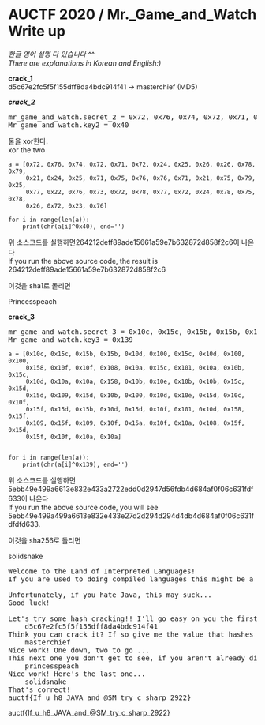 AUCTF 2020 / Mr._Game_and_Watch Write up
======================================
_한글 영어 설명 다 있습니다 ^^_   
_There are explanations in Korean and English:)_   

**crack_1**   
d5c67e2fc5f5f155dff8da4bdc914f41 -> masterchief (MD5)   


***crack_2***    
<pre>mr_game_and_watch.secret_2 = 0x72, 0x76, 0x74, 0x72, 0x71, 0x72, 0x24, 0x25, 0x26, 0x26, 0x78, 0x79,0x21, 0x24, 0x25, 0x71, 0x75, 0x76, 0x76, 0x71, 0x21, 0x75, 0x79, 0x25, 0x77, 0x22, 0x76, 0x73, 0x72, 0x78, 0x77, 0x72, 0x24, 0x78, 0x75, 0x78, 0x26, 0x72, 0x23, 0x76    
Mr_game_and_watch.key2 = 0x40   </pre>

둘을 xor한다.   
xor the two
<pre><code>a = [0x72, 0x76, 0x74, 0x72, 0x71, 0x72, 0x24, 0x25, 0x26, 0x26, 0x78, 0x79,
     0x21, 0x24, 0x25, 0x71, 0x75, 0x76, 0x76, 0x71, 0x21, 0x75, 0x79, 0x25,
     0x77, 0x22, 0x76, 0x73, 0x72, 0x78, 0x77, 0x72, 0x24, 0x78, 0x75, 0x78,
     0x26, 0x72, 0x23, 0x76]

for i in range(len(a)):
    print(chr(a[i]^0x40), end='')
</code></pre>

위 소스코드를 실행하면264212deff89ade15661a59e7b632872d858f2c6이 나온다   
If you run the above source code, the result is 264212deff89ade15661a59e7b632872d858f2c6   

이것을 sha1로 돌리면   

Princesspeach   


**crack_3**   
<pre>mr_game_and_watch.secret_3 = 0x10c, 0x15c, 0x15b, 0x15b, 0x10d, 0x100, 0x15c, 0x10d, 0x100, 0x100, 0x158, 0x10f, 0x10f, 0x108, 0x10a, 0x15c, 0x101, 0x10a, 0x10b, 0x15c, 0x10d, 0x10a, 0x10a, 0x158, 0x10b, 0x10e, 0x10b, 0x10b, 0x15c, 0x15d, 0x15d, 0x109, 0x15d, 0x10b, 0x100, 0x10d, 0x10e, 0x15d, 0x10c, 0x10f, 0x15f, 0x15d, 0x15b, 0x10d, 0x15d, 0x10f, 0x101, 0x10d, 0x158, 0x15f, 0x109, 0x15f, 0x109, 0x10f, 0x15a, 0x10f, 0x10a, 0x108, 0x15f, 0x15d, 0x15f, 0x10f, 0x10a, 0x10a
Mr_game_and_watch.key3 = 0x139</pre>
<pre><code>a = [0x10c, 0x15c, 0x15b, 0x15b, 0x10d, 0x100, 0x15c, 0x10d, 0x100, 0x100,
     0x158, 0x10f, 0x10f, 0x108, 0x10a, 0x15c, 0x101, 0x10a, 0x10b, 0x15c,
     0x10d, 0x10a, 0x10a, 0x158, 0x10b, 0x10e, 0x10b, 0x10b, 0x15c, 0x15d,
     0x15d, 0x109, 0x15d, 0x10b, 0x100, 0x10d, 0x10e, 0x15d, 0x10c, 0x10f,
     0x15f, 0x15d, 0x15b, 0x10d, 0x15d, 0x10f, 0x101, 0x10d, 0x158, 0x15f,
     0x109, 0x15f, 0x109, 0x10f, 0x15a, 0x10f, 0x10a, 0x108, 0x15f, 0x15d,
     0x15f, 0x10f, 0x10a, 0x10a]


for i in range(len(a)):
    print(chr(a[i]^0x139), end='')</code></pre>
위 소스코드를 실행하면 5ebb49e499a6613e832e433a2722edd0d2947d56fdb4d684af0f06c631fdf633이 나온다   
If you run the above source code, you will see 5ebb49e499a499a6613e832e433e27d2d294d294d4db4d684af0f06c631fdfdfd633.   

이것을 sha256로 돌리면   

solidsnake   

<pre>Welcome to the Land of Interpreted Languages!
If you are used to doing compiled languages this might be a shock... but if you hate assembly this is the place to be!

Unfortunately, if you hate Java, this may suck...
Good luck!

Let's try some hash cracking!! I'll go easy on you the first time. The first hash we are checking is this
	d5c67e2fc5f5f155dff8da4bdc914f41
Think you can crack it? If so give me the value that hashes to that!
	masterchief
Nice work! One down, two to go ...
This next one you don't get to see, if you aren't already digging into the class file you may wanna try that out!
	princesspeach	                         
Nice work! Here's the last one...
	solidsnake
That's correct!
auctf{If_u_h8_JAVA_and_@SM_try_c_sharp_2922}
</pre>
auctf{If_u_h8_JAVA_and_@SM_try_c_sharp_2922}
